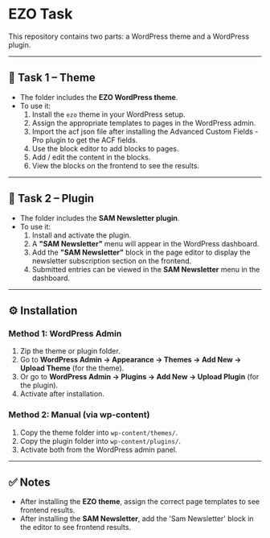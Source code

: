 # EZO Task

This repository contains two parts: a WordPress theme and a WordPress plugin.

---

## 📂 Task 1 – Theme

- The folder includes the **EZO WordPress theme**.
- To use it:
  1. Install the `ezo` theme in your WordPress setup.
  2. Assign the appropriate templates to pages in the WordPress admin.
  3. Import the acf json file after installing the Advanced Custom Fields - Pro plugin to get the ACF fields.
  4. Use the block editor to add blocks to pages.
  5. Add / edit the content in the blocks.
  6. View the blocks on the frontend to see the results.

---

## 📂 Task 2 – Plugin

- The folder includes the **SAM Newsletter plugin**.
- To use it:
  1. Install and activate the plugin.
  2. A **"SAM Newsletter"** menu will appear in the WordPress dashboard.
  3. Add the **"SAM Newsletter"** block in the page editor to display the newsletter subscription section on the frontend.
  4. Submitted entries can be viewed in the **SAM Newsletter** menu in the dashboard.

---

## ⚙️ Installation

### Method 1: WordPress Admin

1. Zip the theme or plugin folder.
2. Go to **WordPress Admin → Appearance → Themes → Add New → Upload Theme** (for the theme).
3. Or go to **WordPress Admin → Plugins → Add New → Upload Plugin** (for the plugin).
4. Activate after installation.

### Method 2: Manual (via wp-content)

1. Copy the theme folder into `wp-content/themes/`.
2. Copy the plugin folder into `wp-content/plugins/`.
3. Activate both from the WordPress admin panel.

---

## ✅ Notes

- After installing the **EZO theme**, assign the correct page templates to see frontend results.
- After installing the **SAM Newsletter**, add the 'Sam Newsletter' block in the editor to see frontend results.
